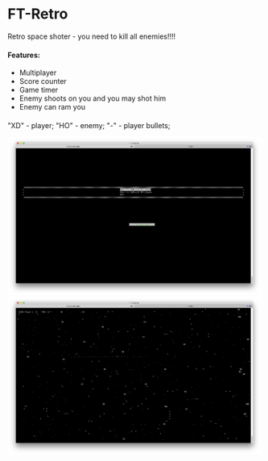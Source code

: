 # FT-Retro
Retro space shoter - you need to kill all enemies!!!!

#### Features:
+ Multiplayer
+ Score counter
+ Game timer
+ Enemy shoots on you and you may shot him
+ Enemy can ram you

#### 
"XD" - player;
"HO" - enemy;
"-" - player bullets;

![Image alt](https://github.com/dshpack/FT-Retro/blob/master/images/Screen%20Shot%202020-03-05%20at%2011.23.58%20PM.png)
![Image alt](https://github.com/dshpack/FT-Retro/blob/master/images/Screen%20Shot%202020-03-05%20at%2011.24.18%20PM.png)
